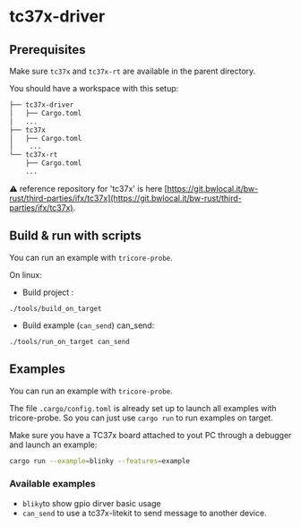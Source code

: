 # tc37x-driver

## Prerequisites

Make sure `tc37x` and `tc37x-rt` are available in the parent directory.

You should have a workspace with this setup:

```txt
├── tc37x-driver
│   ├── Cargo.toml
│   ...
├── tc37x
│   ├── Cargo.toml
│    ...
└── tc37x-rt
    ├── Cargo.toml
    ...
```
:warning: reference repository for 'tc37x' is here [https://git.bwlocal.it/bw-rust/third-parties/ifx/tc37x](https://git.bwlocal.it/bw-rust/third-parties/ifx/tc37x). 

## Build & run with scripts 

You can run an example with `tricore-probe`.


On linux: 
- Build project : 
```
./tools/build_on_target 
```

- Build example (`can_send`) can_send: 
```
./tools/run_on_target can_send 
```

## Examples

You can run an example with `tricore-probe`.

The file `.cargo/config.toml` is already set up to launch all examples with
tricore-probe. So you can just use `cargo run` to run examples on target.

Make sure you have a TC37x board attached to yout PC through a debugger  and
launch an example:

```sh
cargo run --example=blinky --features=example
```

### Available examples
- `bliky`to show gpio dirver basic usage
- `can_send` to use a tc37x-litekit to send message to another device. 

